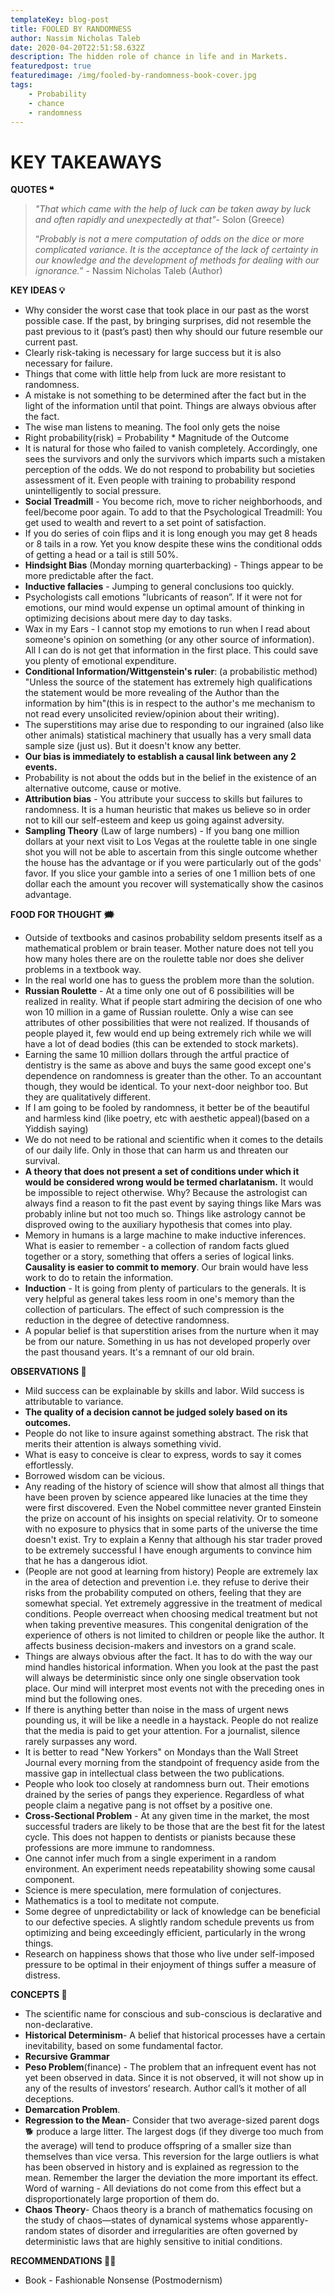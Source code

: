 ```yaml
---
templateKey: blog-post
title: FOOLED BY RANDOMNESS
author: Nassim Nicholas Taleb
date: 2020-04-20T22:51:58.632Z
description: The hidden role of chance in life and in Markets.
featuredpost: true
featuredimage: /img/fooled-by-randomness-book-cover.jpg
tags:
    - Probability
    - chance
    - randomness
---
```


# **KEY TAKEAWAYS**

**QUOTES ❝**

> _"That which came with the help of luck can be taken away by luck and often rapidly and unexpectedly at that"_- Solon (Greece)
>
> “_Probably is not a mere computation of odds on the dice or more complicated variance. It is the acceptance of the lack of certainty in our knowledge and the development of methods for dealing with our ignorance._” - Nassim Nicholas Taleb (Author)

**KEY IDEAS 💡**

-   Why consider the worst case that took place in our past as the worst possible case. If the past, by bringing surprises, did not resemble the past previous to it (past’s past) then why should our future resemble our current past.
-   Clearly risk-taking is necessary for large success but it is also necessary for failure.
-   Things that come with little help from luck are more resistant to randomness.
-   A mistake is not something to be determined after the fact but in the light of the information until that point. Things are always obvious after the fact.
-   The wise man listens to meaning. The fool only gets the noise
-   Right probability(risk) = Probability \* Magnitude of the Outcome
-   It is natural for those who failed to vanish completely. Accordingly, one sees the survivors and only the survivors which imparts such a mistaken perception of the odds. We do not respond to probability but societies assessment of it. Even people with training to probability respond unintelligently to social pressure.
-   **Social Treadmill** - You become rich, move to richer neighborhoods, and feel/become poor again. To add to that the Psychological Treadmill: You get used to wealth and revert to a set point of satisfaction.
-   If you do series of coin flips and it is long enough you may get 8 heads or 8 tails in a row. Yet you know despite these wins the conditional odds of getting a head or a tail is still 50%.
-   **Hindsight Bias** (Monday morning quarterbacking) - Things appear to be more predictable after the fact.
-   **Inductive fallacies** - Jumping to general conclusions too quickly.
-   Psychologists call emotions "lubricants of reason”. If it were not for emotions, our mind would expense un optimal amount of thinking in optimizing decisions about mere day to day tasks.
-   Wax in my Ears - I cannot stop my emotions to run when I read about someone's opinion on something (or any other source of information). All I can do is not get that information in the first place. This could save you plenty of emotional expenditure.
-   **Conditional Information/Wittgenstein's ruler**: (a probabilistic method) "Unless the source of the statement has extremely high qualifications the statement would be more revealing of the Author than the information by him"(this is in respect to the author's me mechanism to not read every unsolicited review/opinion about their writing).
-   The superstitions may arise due to responding to our ingrained (also like other animals) statistical machinery that usually has a very small data sample size (just us). But it doesn't know any better.
-   **Our bias is immediately to establish a causal link between any 2 events.**
-   Probability is not about the odds but in the belief in the existence of an alternative outcome, cause or motive.
-   **Attribution bias** - You attribute your success to skills but failures to randomness. It is a human heuristic that makes us believe so in order not to kill our self-esteem and keep us going against adversity.
-   **Sampling Theory** (Law of large numbers) - If you bang one million dollars at your next visit to Los Vegas at the roulette table in one single shot you will not be able to ascertain from this single outcome whether the house has the advantage or if you were particularly out of the gods' favor. If you slice your gamble into a series of one 1 million bets of one dollar each the amount you recover will systematically show the casinos advantage.

**FOOD FOR THOUGHT 🗯**

-   Outside of textbooks and casinos probability seldom presents itself as a mathematical problem or brain teaser. Mother nature does not tell you how many holes there are on the roulette table nor does she deliver problems in a textbook way.
-   In the real world one has to guess the problem more than the solution.
-   **Russian Roulette** - At a time only one out of 6 possibilities will be realized in reality. What if people start admiring the decision of one who won 10 million in a game of Russian roulette. Only a wise can see attributes of other possibilities that were not realized. If thousands of people played it, few would end up being extremely rich while we will have a lot of dead bodies (this can be extended to stock markets).
-   Earning the same 10 million dollars through the artful practice of dentistry is the same as above and buys the same good except one's dependence on randomness is greater than the other. To an accountant though, they would be identical. To your next-door neighbor too. But they are qualitatively different.
-   If I am going to be fooled by randomness, it better be of the beautiful and harmless kind (like poetry, etc with aesthetic appeal)(based on a Yiddish saying)
-   We do not need to be rational and scientific when it comes to the details of our daily life. Only in those that can harm us and threaten our survival.
-   **A theory that does not present a set of conditions under which it would be considered wrong would be termed charlatanism.** It would be impossible to reject otherwise. Why? Because the astrologist can always find a reason to fit the past event by saying things like Mars was probably inline but not too much so. Things like astrology cannot be disproved owing to the auxiliary hypothesis that comes into play.
-   Memory in humans is a large machine to make inductive inferences. What is easier to remember - a collection of random facts glued together or a story, something that offers a series of logical links. **Causality is easier to commit to memory**. Our brain would have less work to do to retain the information.
-   **Induction** - It is going from plenty of particulars to the generals. It is very helpful as general takes less room in one's memory than the collection of particulars. The effect of such compression is the reduction in the degree of detective randomness.
-   A popular belief is that superstition arises from the nurture when it may be from our nature. Something in us has not developed properly over the past thousand years. It's a remnant of our old brain.

**OBSERVATIONS 👀**

-   Mild success can be explainable by skills and labor. Wild success is attributable to variance.
-   **The quality of a decision cannot be judged solely based on its outcomes.**
-   People do not like to insure against something abstract. The risk that merits their attention is always something vivid.
-   What is easy to conceive is clear to express, words to say it comes effortlessly.
-   Borrowed wisdom can be vicious.
-   Any reading of the history of science will show that almost all things that have been proven by science appeared like lunacies at the time they were first discovered. Even the Nobel committee never granted Einstein the prize on account of his insights on special relativity. Or to someone with no exposure to physics that in some parts of the universe the time doesn't exist. Try to explain a Kenny that although his star trader proved to be extremely successful I have enough arguments to convince him that he has a dangerous idiot.
-   (People are not good at learning from history) People are extremely lax in the area of detection and prevention i.e. they refuse to derive their risks from the probability computed on others, feeling that they are somewhat special. Yet extremely aggressive in the treatment of medical conditions. People overreact when choosing medical treatment but not when taking preventive measures. This congenital denigration of the experience of others is not limited to children or people like the author. It affects business decision-makers and investors on a grand scale.
-   Things are always obvious after the fact. It has to do with the way our mind handles historical information. When you look at the past the past will always be deterministic since only one single observation took place. Our mind will interpret most events not with the preceding ones in mind but the following ones.
-   If there is anything better than noise in the mass of urgent news pounding us, it will be like a needle in a haystack. People do not realize that the media is paid to get your attention. For a journalist, silence rarely surpasses any word.
-   It is better to read "New Yorkers" on Mondays than the Wall Street Journal every morning from the standpoint of frequency aside from the massive gap in intellectual class between the two publications.
-   People who look too closely at randomness burn out. Their emotions drained by the series of pangs they experience. Regardless of what people claim a negative pang is not offset by a positive one.
-   **Cross-Sectional Problem** - At any given time in the market, the most successful traders are likely to be those that are the best fit for the latest cycle. This does not happen to dentists or pianists because these professions are more immune to randomness.
-   One cannot infer much from a single experiment in a random environment. An experiment needs repeatability showing some causal component.
-   Science is mere speculation, mere formulation of conjectures.
-   Mathematics is a tool to meditate not compute.
-   Some degree of unpredictability or lack of knowledge can be beneficial to our defective species. A slightly random schedule prevents us from optimizing and being exceedingly efficient, particularly in the wrong things.
-   Research on happiness shows that those who live under self-imposed pressure to be optimal in their enjoyment of things suffer a measure of distress.

**CONCEPTS 🧪**

-   The scientific name for conscious and sub-conscious is declarative and non-declarative.
-   **Historical Determinism**- A belief that historical processes have a certain inevitability, based on some fundamental factor.
-   **Recursive Grammar**
-   **Peso Problem**(finance) - The problem that an infrequent event has not yet been observed in data. Since it is not observed, it will not show up in any of the results of investors’ research. Author call’s it mother of all deceptions.
-   **Demarcation Problem**.
-   **Regression to the Mean**- Consider that two average-sized parent dogs 🐕 produce a large litter. The largest dogs (if they diverge too much from the average) will tend to produce offspring of a smaller size than themselves than vice versa. This reversion for the large outliers is what has been observed in history and is explained as regression to the mean. Remember the larger the deviation the more important its effect. Word of warning - All deviations do not come from this effect but a disproportionately large proportion of them do.
-   **Chaos Theory**- Chaos theory is a branch of mathematics focusing on the study of chaos—states of dynamical systems whose apparently-random states of disorder and irregularities are often governed by deterministic laws that are highly sensitive to initial conditions.

**RECOMMENDATIONS 💁‍♂️**

-   Book - Fashionable Nonsense (Postmodernism)
